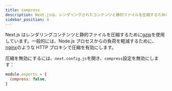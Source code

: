 ```yaml
---
title: compress
description: Next.jsは、レンダリングされたコンテンツと静的ファイルを圧縮するためのgzip圧縮を提供していますが、これはサーバーターゲットでのみ機能します。詳細についてはこちらをご覧ください。
sidebar_position: 4
---
```


Next.js はレンダリングコンテンツと静的ファイルを圧縮するために[gzip](https://tools.ietf.org/html/rfc6713#section-3)を使用しています。一般的には、Node.js プロセスからの負荷を軽減するために、[nginx](https://www.nginx.com/)のような HTTP プロキシで圧縮を有効にします。

圧縮を無効にするには、`next.config.js`を開き、`compress`設定を無効にします：

```js title="next.config.js"
module.exports = {
  compress: false,
}
```
